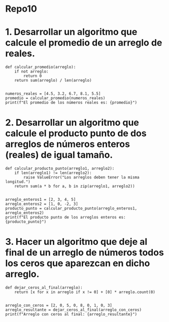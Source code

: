 # Repo10
# 1. Desarrollar un algoritmo que calcule el promedio de un arreglo de reales.
```
def calcular_promedio(arreglo):
    if not arreglo:
        return 0
    return sum(arreglo) / len(arreglo)


numeros_reales = [4.5, 3.2, 6.7, 8.1, 5.5]
promedio = calcular_promedio(numeros_reales)
print(f"El promedio de los números reales es: {promedio}")

```
# 2. Desarrollar un algoritmo que calcule el producto punto de dos arreglos de números enteros (reales) de igual tamaño.
```
def calcular_producto_punto(arreglo1, arreglo2):
    if len(arreglo1) != len(arreglo2):
        raise ValueError("Los arreglos deben tener la misma longitud.")
    return sum(a * b for a, b in zip(arreglo1, arreglo2))


arreglo_enteros1 = [2, 3, 4, 5]
arreglo_enteros2 = [1, 0, -2, 3]
producto_punto = calcular_producto_punto(arreglo_enteros1, arreglo_enteros2)
print(f"El producto punto de los arreglos enteros es: {producto_punto}")

```
#  3. Hacer un algoritmo que deje al final de un arreglo de números todos los ceros que aparezcan en dicho arreglo.
```
def dejar_ceros_al_final(arreglo):
    return [x for x in arreglo if x != 0] + [0] * arreglo.count(0)


arreglo_con_ceros = [2, 0, 5, 0, 8, 0, 1, 0, 3]
arreglo_resultante = dejar_ceros_al_final(arreglo_con_ceros)
print(f"Arreglo con ceros al final: {arreglo_resultante}")

```
